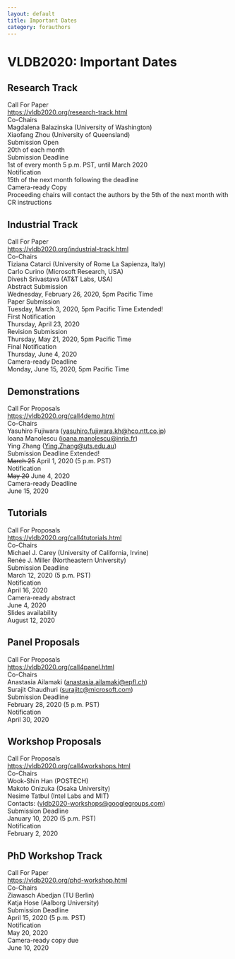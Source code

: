 ```yaml
---
layout: default
title: Important Dates
category: forauthors
---
```


# VLDB2020: Important Dates

## Research Track

<div class="col-group important-dates">
    <div class="col-3 id-head">Call For Paper</div>
    <div class="col-9 id-col"><a href="https://vldb2020.org/research-track.html">https://vldb2020.org/research-track.html</a></div>
</div>
<div class="col-group important-dates">
    <div class="col-3 id-head">Co-Chairs</div>
    <div class="col-9 id-col">Magdalena Balazinska (University of Washington)<br>
    Xiaofang Zhou (University of Queensland)</div>
</div>
<div class="col-group important-dates">
    <div class="col-3 id-head">Submission Open</div>
    <div class="col-9 id-col">20th of each month</div>
</div>
<div class="col-group important-dates">
    <div class="col-3 id-head">Submission Deadline</div>
    <div class="col-9 id-col">1st of every month 5 p.m. PST, until March 2020</div>
</div>
<div class="col-group important-dates">
    <div class="col-3 id-head">Notification</div>
    <div class="col-9 id-col">15th of the next month following the deadline</div>
</div>
<div class="col-group important-dates">
    <div class="col-3 id-head">Camera-ready Copy</div>
    <div class="col-9 id-col">Proceeding chairs will contact the authors by the 5th of the next month with CR instructions</div>
</div>

## Industrial Track

<div class="col-group important-dates">
    <div class="col-3 id-head">Call For Paper</div>
    <div class="col-9 id-col"><a href="https://vldb2020.org/industrial-track.html">https://vldb2020.org/industrial-track.html</a></div>
</div>
<div class="col-group important-dates">
    <div class="col-3 id-head">Co-Chairs</div>
    <div class="col-9 id-col">Tiziana Catarci (University of Rome La Sapienza, Italy)<br>Carlo Curino (Microsoft Research, USA)<br>Divesh Srivastava (AT&T Labs, USA)</div>
</div>
<div class="col-group important-dates">
    <div class="col-3 id-head">Abstract Submission</div>
    <div class="col-9 id-col">Wednesday, February 26, 2020, 5pm Pacific Time</div>
</div>
<div class="col-group important-dates">
    <div class="col-3 id-head">Paper Submission</div>
    <div class="col-9 id-col">Tuesday, March 3, 2020, 5pm Pacific Time <span class="badge">Extended!</span></div>
</div>
<div class="col-group important-dates">
    <div class="col-3 id-head">First Notification</div>
    <div class="col-9 id-col">Thursday, April 23, 2020</div>
</div>
<div class="col-group important-dates">
    <div class="col-3 id-head">Revision Submission</div>
    <div class="col-9 id-col">Thursday, May 21, 2020, 5pm Pacific Time</div>
</div>
<div class="col-group important-dates">
    <div class="col-3 id-head">Final Notification</div>
    <div class="col-9 id-col">Thursday, June 4, 2020</div>
</div>
<div class="col-group important-dates">
    <div class="col-3 id-head">Camera-ready Deadline</div>
    <div class="col-9 id-col">Monday, June 15, 2020, 5pm Pacific Time</div>
</div>

## Demonstrations

<div class="col-group important-dates">
    <div class="col-3 id-head">Call For Proposals</div>
    <div class="col-9 id-col"><a href="https://vldb2020.org/call4demo.html">https://vldb2020.org/call4demo.html</a></div>
</div>
<div class="col-group important-dates">
    <div class="col-3 id-head">Co-Chairs</div>
    <div class="col-9 id-col">Yasuhiro Fujiwara  (<a href="mailto:yasuhiro.fujiwara.kh@hco.ntt.co.jp">yasuhiro.fujiwara.kh@hco.ntt.co.jp</a>)<br>
Ioana Manolescu (<a href="mailto:ioana.manolescu@inria.fr">ioana.manolescu@inria.fr</a>)<br>Ying Zhang  (<a href="mailto:Ying.Zhang@uts.edu.au">Ying.Zhang@uts.edu.au</a>)</div>
</div>
<div class="col-group important-dates">
    <div class="col-3 id-head">Submission Deadline <span class="badge">Extended!</span></div>
    <div class="col-9 id-col"><s>March 25</s> April 1, 2020 (5 p.m. PST)</div>
</div>
<div class="col-group important-dates">
    <div class="col-3 id-head">Notification</div>
    <div class="col-9 id-col"><s>May 20</s> June 4, 2020</div>
</div>
<div class="col-group important-dates">
    <div class="col-3 id-head">Camera-ready Deadline</div>
    <div class="col-9 id-col">June 15, 2020</div>
</div>

## Tutorials

<div class="col-group important-dates">
    <div class="col-3 id-head">Call For Proposals</div>
    <div class="col-9 id-col"><a href="https://vldb2020.org/call4tutorials.html">https://vldb2020.org/call4tutorials.html</a></div>
</div>
<div class="col-group important-dates">
    <div class="col-3 id-head">Co-Chairs</div>
    <div class="col-9 id-col">
        Michael J. Carey (University of California, Irvine)<br>
        Ren&eacute;e J. Miller (Northeastern University)
    </div>
</div>
<div class="col-group important-dates">
    <div class="col-3 id-head">Submission Deadline</div>
    <div class="col-9 id-col">March 12, 2020 (5 p.m. PST)</div>
</div>
<div class="col-group important-dates">
    <div class="col-3 id-head">Notification</div>
    <div class="col-9 id-col">April 16, 2020</div>
</div>
<div class="col-group important-dates">
    <div class="col-3 id-head">Camera-ready abstract</div>
    <div class="col-9 id-col">June 4, 2020</div>
</div>
<div class="col-group important-dates">
    <div class="col-3 id-head">Slides availability</div>
    <div class="col-9 id-col">August 12, 2020</div>
</div>

## Panel Proposals

<div class="col-group important-dates">
    <div class="col-3 id-head">Call For Proposals</div>
    <div class="col-9 id-col"><a href="https://vldb2020.org/call4panel.html">https://vldb2020.org/call4panel.html</a></div>
</div>
<div class="col-group important-dates">
    <div class="col-3 id-head">Co-Chairs</div>
    <div class="col-9 id-col">Anastasia Ailamaki (<a href="mailto:anastasia.ailamaki@epfl.ch">anastasia.ailamaki@epfl.ch</a>)<br>
Surajit Chaudhuri (<a href="mailto:surajitc@microsoft.com">surajitc@microsoft.com</a>)</div>
</div>
<div class="col-group important-dates">
    <div class="col-3 id-head">Submission Deadline</div>
    <div class="col-9 id-col">February 28, 2020 (5 p.m. PST)</div>
</div>
<div class="col-group important-dates">
    <div class="col-3 id-head">Notification</div>
    <div class="col-9 id-col">April 30, 2020</div>
</div>

## Workshop Proposals

<div class="col-group important-dates">
    <div class="col-3 id-head">Call For Proposals</div>
    <div class="col-9 id-col"><a href="https://vldb2020.org/call4workshops.html">https://vldb2020.org/call4workshops.html</a></div>
</div>
<div class="col-group important-dates">
    <div class="col-3 id-head">Co-Chairs</div>
    <div class="col-9 id-col">Wook-Shin Han (POSTECH)<br>
Makoto Onizuka (Osaka University)<br>
Nesime Tatbul (Intel Labs and MIT)<br>
 <i class="far fa-envelope"></i>Contacts: (<a href="mailto:vldb2020-workshops@googlegroups.com">vldb2020-workshops@googlegroups.com</a>)</div>
</div>
<div class="col-group important-dates">
    <div class="col-3 id-head">Submission Deadline</div>
    <div class="col-9 id-col">January 10, 2020 (5 p.m. PST)</div>
</div>
<div class="col-group important-dates">
    <div class="col-3 id-head">Notification</div>
    <div class="col-9 id-col">February 2, 2020</div>
</div>

## PhD Workshop Track

<div class="col-group important-dates">
    <div class="col-3 id-head">Call For Paper</div>
    <div class="col-9 id-col"><a href="https://vldb2020.org/phd-workshop.html">https://vldb2020.org/phd-workshop.html</a></div>
</div>
<div class="col-group important-dates">
    <div class="col-3 id-head">Co-Chairs</div>
    <div class="col-9 id-col">
        Ziawasch Abedjan (TU Berlin)<br>
        Katja Hose (Aalborg University)
    </div>
</div>
<div class="col-group important-dates">
    <div class="col-3 id-head">Submission Deadline</div>
    <div class="col-9 id-col">April 15, 2020 (5 p.m. PST)</div>
</div>
<div class="col-group important-dates">
    <div class="col-3 id-head">Notification</div>
    <div class="col-9 id-col">May 20, 2020</div>
</div>
<div class="col-group important-dates">
    <div class="col-3 id-head">Camera-ready copy due</div>
    <div class="col-9 id-col">June 10, 2020</div>
</div>
